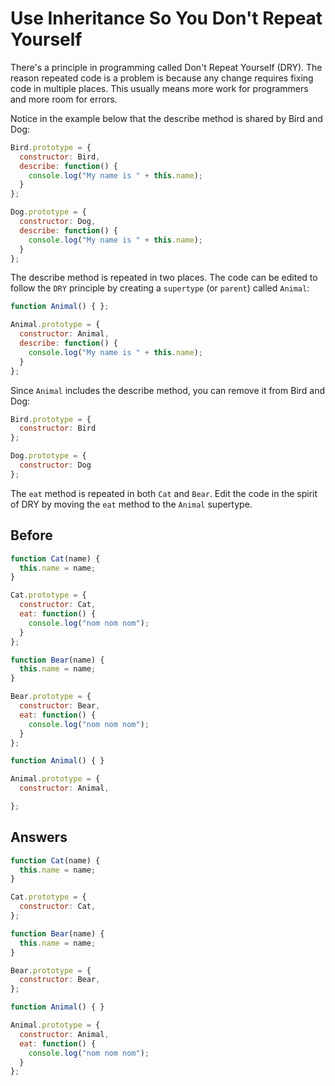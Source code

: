 # Use Inheritance So You Don't Repeat Yourself
There's a principle in programming called Don't Repeat Yourself (DRY). The reason repeated code is a problem is because any change requires fixing code in multiple places. 
This usually means more work for programmers and more room for errors.

Notice in the example below that the describe method is shared by Bird and Dog:
```javascript
Bird.prototype = {
  constructor: Bird,
  describe: function() {
    console.log("My name is " + this.name);
  }
};

Dog.prototype = {
  constructor: Dog,
  describe: function() {
    console.log("My name is " + this.name);
  }
};
```
The describe method is repeated in two places. The code can be edited to follow the `DRY` principle by creating a `supertype` (or `parent`) called `Animal`:
```javascript
function Animal() { };

Animal.prototype = {
  constructor: Animal, 
  describe: function() {
    console.log("My name is " + this.name);
  }
};
```
Since `Animal` includes the describe method, you can remove it from Bird and Dog:
```javascript
Bird.prototype = {
  constructor: Bird
};

Dog.prototype = {
  constructor: Dog
};
```
The `eat` method is repeated in both `Cat` and `Bear`. Edit the code in the spirit of DRY by moving the `eat` method to the `Animal` supertype.

## Before
```javascript
function Cat(name) {
  this.name = name;
}

Cat.prototype = {
  constructor: Cat,
  eat: function() {
    console.log("nom nom nom");
  }
};

function Bear(name) {
  this.name = name;
}

Bear.prototype = {
  constructor: Bear,
  eat: function() {
    console.log("nom nom nom");
  }
};

function Animal() { }

Animal.prototype = {
  constructor: Animal,

};
```
## Answers
```javascript
function Cat(name) {
  this.name = name;
}

Cat.prototype = {
  constructor: Cat,
};

function Bear(name) {
  this.name = name;
}

Bear.prototype = {
  constructor: Bear,
};

function Animal() { }

Animal.prototype = {
  constructor: Animal,
  eat: function() {
    console.log("nom nom nom");
  }
};
```
